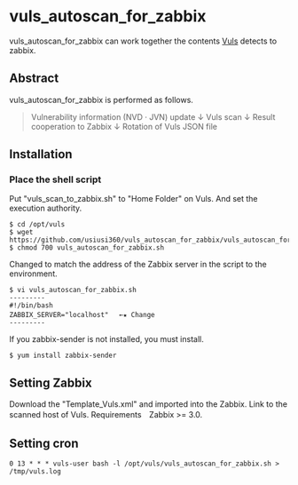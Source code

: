 # vuls_autoscan_for_zabbix #

vuls_autoscan_for_zabbix can work together the contents [Vuls](https://github.com/future-architect/vuls) detects to zabbix.

## Abstract

vuls_autoscan_for_zabbix is performed as follows.

> Vulnerability information (NVD · JVN) update
>  ↓
> Vuls scan
>  ↓
> Result cooperation to Zabbix
>  ↓
> Rotation of Vuls JSON file


## Installation

### Place the shell script
Put "vuls_scan_to_zabbix.sh" to "Home Folder" on Vuls.
And set the execution authority.


```
$ cd /opt/vuls
$ wget https://github.com/usiusi360/vuls_autoscan_for_zabbix/vuls_autoscan_for_zabbix.sh
$ chmod 700 vuls_autoscan_for_zabbix.sh
```

Changed to match the address of the Zabbix server in the script to the environment.


```
$ vi vuls_autoscan_for_zabbix.sh
---------
#!/bin/bash
ZABBIX_SERVER="localhost" 　←★ Change
---------
```

If you zabbix-sender is not installed, you must install.


```
$ yum install zabbix-sender
```

## Setting Zabbix
Download the "Template_Vuls.xml" and imported into the Zabbix.
Link to the scanned host of Vuls.
Requirements　Zabbix >= 3.0.


## Setting cron


```bash:/etc/crontab
0 13 * * * vuls-user bash -l /opt/vuls/vuls_autoscan_for_zabbix.sh > /tmp/vuls.log
```
